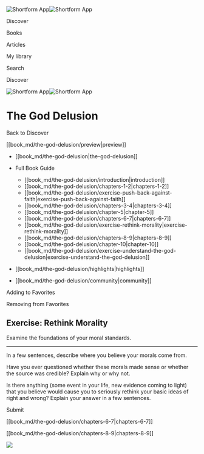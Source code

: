 ![Shortform App](/img/logo.36a2399e.svg)![Shortform App](/img/logo-dark.70c1b072.svg)

Discover

Books

Articles

My library

Search

Discover

![Shortform App](/img/logo.36a2399e.svg)![Shortform App](/img/logo-dark.70c1b072.svg)

# The God Delusion

Back to Discover

[[book_md/the-god-delusion/preview|preview]]

  * [[book_md/the-god-delusion|the-god-delusion]]
  * Full Book Guide

    * [[book_md/the-god-delusion/introduction|introduction]]
    * [[book_md/the-god-delusion/chapters-1-2|chapters-1-2]]
    * [[book_md/the-god-delusion/exercise-push-back-against-faith|exercise-push-back-against-faith]]
    * [[book_md/the-god-delusion/chapters-3-4|chapters-3-4]]
    * [[book_md/the-god-delusion/chapter-5|chapter-5]]
    * [[book_md/the-god-delusion/chapters-6-7|chapters-6-7]]
    * [[book_md/the-god-delusion/exercise-rethink-morality|exercise-rethink-morality]]
    * [[book_md/the-god-delusion/chapters-8-9|chapters-8-9]]
    * [[book_md/the-god-delusion/chapter-10|chapter-10]]
    * [[book_md/the-god-delusion/exercise-understand-the-god-delusion|exercise-understand-the-god-delusion]]
  * [[book_md/the-god-delusion/highlights|highlights]]
  * [[book_md/the-god-delusion/community|community]]



Adding to Favorites 

Removing from Favorites 

## Exercise: Rethink Morality

Examine the foundations of your moral standards.

* * *

In a few sentences, describe where you believe your morals come from.

Have you ever questioned whether these morals made sense or whether the source was credible? Explain why or why not.

Is there anything (some event in your life, new evidence coming to light) that you believe would cause you to seriously rethink your basic ideas of right and wrong? Explain your answer in a few sentences.

Submit 

[[book_md/the-god-delusion/chapters-6-7|chapters-6-7]]

[[book_md/the-god-delusion/chapters-8-9|chapters-8-9]]

![](https://bat.bing.com/action/0?ti=56018282&Ver=2&mid=cbf424b0-01fa-4678-bf9f-20683e9cea08&sid=1711133063fa11eebdec89a8b8ae3bbc&vid=171147a063fa11eea7440fcfeb230d96&vids=0&msclkid=N&pi=0&lg=en-US&sw=800&sh=600&sc=24&nwd=1&tl=Shortform%20%7C%20Book&p=https%3A%2F%2Fwww.shortform.com%2Fapp%2Fbook%2Fthe-god-delusion%2Fexercise-rethink-morality&r=&lt=385&evt=pageLoad&sv=1&rn=244808)
